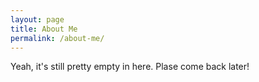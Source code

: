 ```yaml
---
layout: page
title: About Me
permalink: /about-me/
---
```


Yeah, it's still pretty empty in here. Plase come back later!